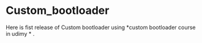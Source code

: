 # Custom_bootloader
Here is fist release of Custom bootloader using *custom bootloader course in udimy * .
